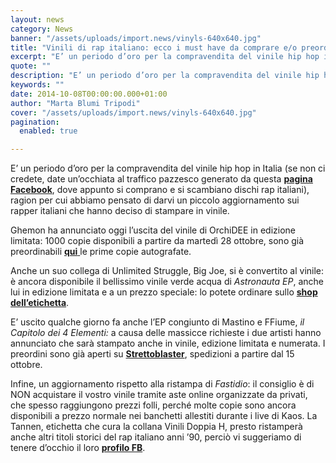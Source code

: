 ```yaml
---
layout: news
category: News
banner: "/assets/uploads/import.news/vinyls-640x640.jpg"
title: "Vinili di rap italiano: ecco i must have da comprare e/o preordinare!"
excerpt: "E’ un periodo d’oro per la compravendita del vinile hip hop in Italia (se non ci credete, date un’occhiata al traffico pazzesco generato da questa pagina Facebook, dove appunto si comprano e si scambiano dischi rap italiani), ragion per cui abbiamo pensato di darvi un piccolo aggiornamento sui rapper italiani che hanno deciso di stampare [&hellip"
quote: ""
description: "E’ un periodo d’oro per la compravendita del vinile hip hop in Italia (se non ci credete, date un’occhiata al traffico pazzesco generato da questa pagina Facebook, dove appunto si comprano e si scambiano dischi rap italiani), ragion per cui abbiamo pensato di darvi un piccolo aggiornamento sui rapper italiani che hanno deciso di stampare [&hellip"
keywords: ""
date: 2014-10-08T00:00:00.000+01:00
author: "Marta Blumi Tripodi"
cover: "/assets/uploads/import.news/vinyls-640x640.jpg"
pagination:
  enabled: true

---
```


[](https://hotmc.com/wp-content/uploads/2014/10/vinyls.jpg)

E’ un periodo d’oro per la compravendita del vinile hip hop in Italia (se non ci credete, date un’occhiata al traffico pazzesco generato da questa [**pagina Facebook**](https://www.facebook.com/groups/venditarap/?fref=ts "https://www.facebook.com/groups/venditarap/?fref=ts"), dove appunto si comprano e si scambiano dischi rap italiani), ragion per cui abbiamo pensato di darvi un piccolo aggiornamento sui rapper italiani che hanno deciso di stampare in vinile.

Ghemon ha annunciato oggi l’uscita del vinile di OrchiDEE in edizione limitata: 1000 copie disponibili a partire da martedì 28 ottobre, sono già preordinabili [**qui** ](http://www.musicfirst.it "http://www.musicfirst.it")le prime copie autografate.

Anche un suo collega di Unlimited Struggle, Big Joe, si è convertito al vinile: è ancora disponibile il bellissimo vinile verde acqua di _Astronauta EP_, anche lui in edizione limitata e a un prezzo speciale: lo potete ordinare sullo [**shop dell’etichetta**](http://www.unlimitedstruggle.com/product-category/vinyl/ "http://www.unlimitedstruggle.com/product-category/vinyl/").

E’ uscito qualche giorno fa anche l’EP congiunto di Mastino e FFiume, _il Capitolo dei 4 Elementi:_ a causa delle massicce richieste i due artisti hanno annunciato che sarà stampato anche in vinile, edizione limitata e numerata. I preordini sono già aperti su [**Strettoblaster**](https://strettoblaster.bandcamp.com/ "http://strettoblaster.bandcamp.com/"), spedizioni a partire dal 15 ottobre.

Infine, un aggiornamento rispetto alla ristampa di _Fastidio_: il consiglio è di NON acquistare il vostro vinile tramite aste online organizzate da privati, che spesso raggiungono prezzi folli, perché molte copie sono ancora disponibili a prezzo normale nei banchetti allestiti durante i live di Kaos. La Tannen, etichetta che cura la collana Vinili Doppia H, presto ristamperà anche altri titoli storici del rap italiano anni ’90, perciò vi suggeriamo di tenere d’occhio il loro [**profilo FB**](https://www.facebook.com/tannenrecords "https://www.facebook.com/tannenrecords").